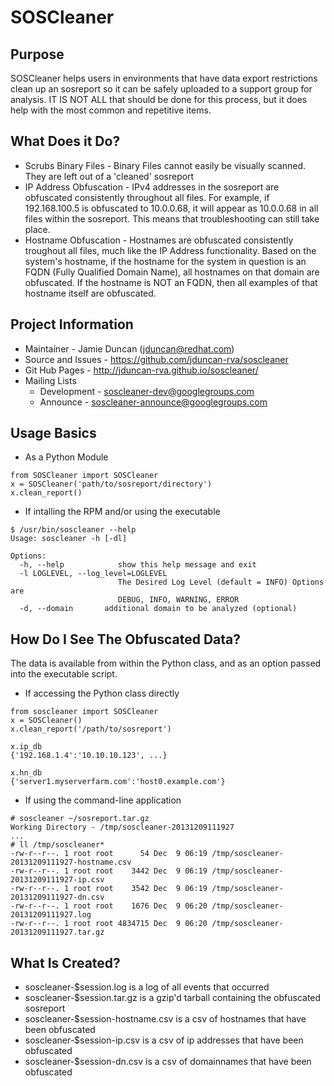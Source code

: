 SOSCleaner
==========
Purpose
-------
SOSCleaner helps users in environments that have data export restrictions clean up an sosreport so it can be safely uploaded to a support group for analysis. IT IS NOT ALL that should be done for this process, but it does help with the most common and repetitive items.

What Does it Do?
----------------
* Scrubs Binary Files - Binary Files cannot easily be visually scanned. They are left out of a 'cleaned' sosreport
* IP Address Obfuscation - IPv4 addresses in the sosreport are obfuscated consistently throughout all files.  For example, if 192.168.100.5 is obfuscated to 10.0.0.68, it will appear as 10.0.0.68 in all files within the sosreport. This means that troubleshooting can still take place.
* Hostname Obfuscation - Hostnames are obfuscated consistently troughout all files, much like the IP Address functionality. Based on the system's hostname, if the hostname for the system in question is an FQDN (Fully Qualified Domain Name), all hostnames on that domain are obfuscated. If the hostname is NOT an FQDN, then all examples of that hostname itself are obfuscated.

Project Information
--------------------
* Maintainer - Jamie Duncan (jduncan@redhat.com)
* Source and Issues - https://github.com/jduncan-rva/soscleaner
* Git Hub Pages - http://jduncan-rva.github.io/soscleaner/
* Mailing Lists
  * Development - soscleaner-dev@googlegroups.com
  * Announce - soscleaner-announce@googlegroups.com

Usage Basics
------------
* As a Python Module

```
from SOSCleaner import SOSCleaner
x = SOSCleaner('path/to/sosreport/directory')
x.clean_report()
```

* If intalling the RPM and/or using the executable 

```
$ /usr/bin/soscleaner --help
Usage: soscleaner -h [-dl]

Options:
  -h, --help            show this help message and exit
  -l LOGLEVEL, --log_level=LOGLEVEL
                        The Desired Log Level (default = INFO) Options are
                        DEBUG, INFO, WARNING, ERROR
  -d, --domain       additional domain to be analyzed (optional)

```

How Do I See The Obfuscated Data?
---------------------------------
The data is available from within the Python class, and as an option passed into the executable script.

* If accessing the Python class directly 

```
from soscleaner import SOSCleaner
x = SOSCleaner()
x.clean_report('/path/to/sosreport')

x.ip_db
{'192.168.1.4':'10.10.10.123', ...}

x.hn_db
{'server1.myserverfarm.com':'host0.example.com'}
```

* If using the command-line application

```
# soscleaner ~/sosreport.tar.gz
Working Directory - /tmp/soscleaner-20131209111927
...
# ll /tmp/soscleaner*
-rw-r--r--. 1 root root      54 Dec  9 06:19 /tmp/soscleaner-20131209111927-hostname.csv
-rw-r--r--. 1 root root    3442 Dec  9 06:19 /tmp/soscleaner-20131209111927-ip.csv
-rw-r--r--. 1 root root    3542 Dec  9 06:19 /tmp/soscleaner-20131209111927-dn.csv
-rw-r--r--. 1 root root    1676 Dec  9 06:20 /tmp/soscleaner-20131209111927.log
-rw-r--r--. 1 root root 4834715 Dec  9 06:20 /tmp/soscleaner-20131209111927.tar.gz

```

What Is Created?
----------------

* soscleaner-$session.log is a log of all events that occurred
* soscleaner-$session.tar.gz is a gzip'd tarball containing the obfuscated sosreport
* soscleaner-$session-hostname.csv is a csv of hostnames that have been obfuscated
* soscleaner-$session-ip.csv is a csv of ip addresses that have been obfuscated
* soscleaner-$session-dn.csv is a csv of domainnames that have been obfuscated

